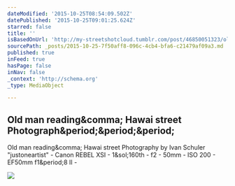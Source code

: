 ```yaml
---
dateModified: '2015-10-25T08:54:09.502Z'
datePublished: '2015-10-25T09:01:25.624Z'
starred: false
title: ''
isBasedOnUrl: 'http://my-streetshotcloud.tumblr.com/post/46850051323/old-man-reading-hawai-street-photography-by-ivan'
sourcePath: _posts/2015-10-25-7f50aff8-096c-4cb4-bfa6-c21479af09a3.md
published: true
inFeed: true
hasPage: false
inNav: false
_context: 'http://schema.org'
_type: MediaObject

---
```

<article style=""><h1>Old man reading&amp;comma; Hawai street Photograph&amp;period;&amp;period;&amp;period;</h1><p>Old man reading&amp;comma; Hawai street Photography by Ivan Schuler "justoneartist" - Canon REBEL XSI - 1&amp;sol;160th - f2 - 50mm - ISO 200 - EF50mm f1&amp;period;8 II -</p><img src="http://40.media.tumblr.com/53f5d426abe662a927d3190754d369ba/tumblr_mkl01jsrIC1rzlmeco1_500.jpg" /></article>